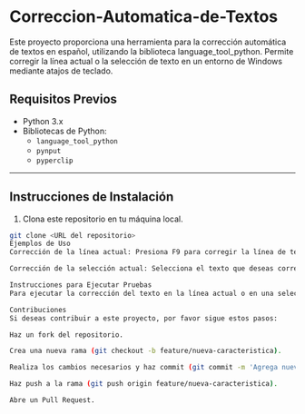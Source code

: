 # Correccion-Automatica-de-Textos
Este proyecto proporciona una herramienta para la corrección automática de textos en español, utilizando la biblioteca language_tool_python. Permite corregir la línea actual o la selección de texto en un entorno de Windows mediante atajos de teclado.
## Requisitos Previos

- Python 3.x
- Bibliotecas de Python:
  - `language_tool_python`
  - `pynput`
  - `pyperclip`

---

## Instrucciones de Instalación

1. Clona este repositorio en tu máquina local.
```bash
git clone <URL del repositorio>
Ejemplos de Uso
Corrección de la línea actual: Presiona F9 para corregir la línea de texto donde se encuentra el cursor.

Corrección de la selección actual: Selecciona el texto que deseas corregir y presiona F10.

Instrucciones para Ejecutar Pruebas
Para ejecutar la corrección del texto en la línea actual o en una selección de texto, utiliza los atajos de teclado F9 y F10, respectivamente.

Contribuciones
Si deseas contribuir a este proyecto, por favor sigue estos pasos:

Haz un fork del repositorio.

Crea una nueva rama (git checkout -b feature/nueva-caracteristica).

Realiza los cambios necesarios y haz commit (git commit -m 'Agrega nueva característica').

Haz push a la rama (git push origin feature/nueva-caracteristica).

Abre un Pull Request.
